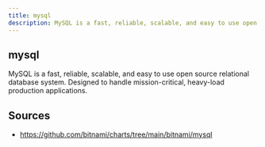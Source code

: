 ```yaml
---
title: mysql
description: MySQL is a fast, reliable, scalable, and easy to use open source relational database system. Designed to handle mission-critical, heavy-load production applications.
---
```


## mysql

MySQL is a fast, reliable, scalable, and easy to use open source relational database system. Designed to handle mission-critical, heavy-load production applications.

## Sources

- https://github.com/bitnami/charts/tree/main/bitnami/mysql
